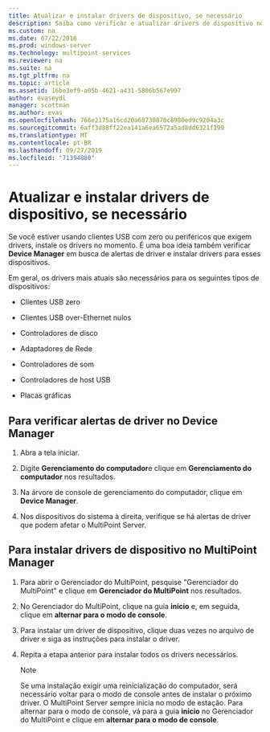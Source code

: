 ```yaml
---
title: Atualizar e instalar drivers de dispositivo, se necessário
description: Saiba como verificar e atualizar drivers de dispositivo nos serviços do MultiPoint
ms.custom: na
ms.date: 07/22/2016
ms.prod: windows-server
ms.technology: multipoint-services
ms.reviewer: na
ms.suite: na
ms.tgt_pltfrm: na
ms.topic: article
ms.assetid: 16be3ef9-a05b-4621-a431-5806b567e997
author: evaseydl
manager: scottman
ms.author: evas
ms.openlocfilehash: 766e2175a16cd20a68730870c8980ed9c9204a3c
ms.sourcegitcommit: 6aff3d88ff22ea141a6ea6572a5ad8dd6321f199
ms.translationtype: MT
ms.contentlocale: pt-BR
ms.lasthandoff: 09/27/2019
ms.locfileid: "71394880"
---
```

# <a name="update-and-install-device-drivers-if-needed"></a>Atualizar e instalar drivers de dispositivo, se necessário
Se você estiver usando clientes USB com zero ou periféricos que exigem drivers, instale os drivers no momento. É uma boa ideia também verificar **Device Manager** em busca de alertas de driver e instalar drivers para esses dispositivos.  
  
Em geral, os drivers mais atuais são necessários para os seguintes tipos de dispositivos:  
  
-   Clientes USB zero  
  
-   Clientes USB over-Ethernet nulos  
  
-   Controladores de disco  
  
-   Adaptadores de Rede  
  
-   Controladores de som  
  
-   Controladores de host USB

-   Placas gráficas


## <a name="to-check-for-driver-alerts-in-device-manager"></a>Para verificar alertas de driver no Device Manager  
  
1.  Abra a tela iniciar.  
  
2.  Digite **Gerenciamento do computador**e clique em **Gerenciamento do computador** nos resultados.  
  
3.  Na árvore de console de gerenciamento do computador, clique em **Device Manager**.  
  
4.  Nos dispositivos do sistema à direita, verifique se há alertas de driver que podem afetar o MultiPoint Server.  
  
## <a name="to-install-device-drivers-in-multipoint-manager"></a>Para instalar drivers de dispositivo no MultiPoint Manager  
  
1.  Para abrir o Gerenciador do MultiPoint, pesquise "Gerenciador do MultiPoint" e clique em **Gerenciador do MultiPoint** nos resultados.  
  
2.  No Gerenciador do MultiPoint, clique na guia **início** e, em seguida, clique em **alternar para o modo de console**.  
  
3.  Para instalar um driver de dispositivo, clique duas vezes no arquivo de driver e siga as instruções para instalar o driver.  
  
4.  Repita a etapa anterior para instalar todos os drivers necessários.  
  
    > [!NOTE]  
    > Se uma instalação exigir uma reinicialização do computador, será necessário voltar para o modo de console antes de instalar o próximo driver. O MultiPoint Server sempre inicia no modo de estação. Para alternar para o modo de console, vá para a guia **início** no Gerenciador do MultiPoint e clique em **alternar para o modo de console**.